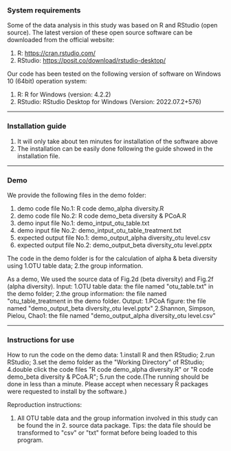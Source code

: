 ### System requirements

Some of the data analysis in this study was based on R and RStudio (open source).
The latest version of these open source software can be downloaded from the official website:
1. R: https://cran.rstudio.com/
2. RStudio: https://posit.co/download/rstudio-desktop/

Our code has been tested on the following version of software on Windows 10 (64bit) operation system:
1. R: R for Windows (version: 4.2.2)
2. RStudio: RStudio Desktop for Windows (Version: 2022.07.2+576)

---

### Installation guide

1. It will only take about ten minutes for installation of the software above
2. The installation can be easily done following the guide showed in the installation file. 

---

### Demo

We provide the following files in the demo folder:
1. demo code file No.1: R code demo_alpha diversity.R
2. demo code file No.2: R code demo_beta diversity & PCoA.R
3. demo input file No.1: demo_intput_otu_table.txt
4. demo input file No.2: demo_intput_otu_table_treatment.txt
5. expected output file No.1: demo_output_alpha diversity_otu level.csv
6. expected output file No.2: demo_output_beta diversity_otu level.pptx

The code in the demo folder is for the calculation of alpha & beta diversity using
1.OTU table data;
2.the group information.

As a demo, We used the source data of Fig.2d (beta diversity) and Fig.2f (alpha diversity).
Input:
1.OTU table data: the file named "otu_table.txt" in the demo folder;
2.the group information: the file named "otu_table_treatment in the demo folder.
Output:
1.PCoA figure: the file named "demo_output_beta diversity_otu level.pptx"
2.Shannon, Simpson, Pielou, Chao1: the file named "demo_output_alpha diversity_otu level.csv"

---

### Instructions for use

How to run the code on the demo data:
1.install R and then RStudio;
2.run RStudio;
3.set the demo folder as the "Working Directory" of RStudio;
4.double click the code files "R code demo_alpha diversity.R" or "R code demo_beta diversity & PCoA.R";
5.run the code.(The running should be done in less than a minute. Please accept when necessary R packages were requested to install by the software.)

Reproduction instructions:
1. All OTU table data and the group information involved in this study can be found the in 2. source data package.
Tips: the data file should be transformed to "csv" or "txt" format before being loaded to this program.

